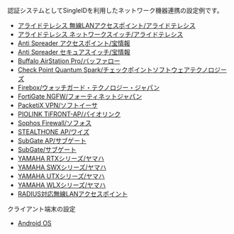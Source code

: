 認証システムとしてSingleIDを利用したネットワーク機器連携の設定例です。

* [アライドテレシス 無線LANアクセスポイント/アライドテレシス](./allied_telesis_ap/)
* [アライドテレシス ネットワークスイッチ/アライドテレシス](./allied_telesis_networkswitch/)
* [Anti Spreader アクセスポイント/宝情報](./anti_spreader_ap/)
* [Anti Spreader セキュアスイッチ/宝情報](./anti_spreader_switch/)
* [Buffalo AirStation Pro/バッファロー](./buffalo_airstation_pro/)
* [Check Point Quantum Spark/チェックポイントソフトウェアテクノロジーズ](./checkpoint/)
* [Firebox/ウォッチガード・テクノロジー・ジャパン](./firebox/)
* [FortiGate NGFW/フォーティネットジャパン](./fortigate/)
* [PacketiX VPN/ソフトイーサ](./packetix_vpn/)
* [PIOLINK TiFRONT-AP/パイオリンク](./piolink_tifront-ap/)
* [Sophos Firewall/ソフォス](./sophos_firewall/)
* [STEALTHONE AP/ワイズ](./stealthone_ap/)
* [SubGate AP/サブゲート](./subgate_ap/)
* [SubGate/サブゲート](./subgate/)
* [YAMAHA RTXシリーズ/ヤマハ](./yamaha_rtx/)
* [YAMAHA SWXシリーズ/ヤマハ](./yamaha_swx/)
* [YAMAHA UTXシリーズ/ヤマハ](./yamaha_utx/)　
* [YAMAHA WLXシリーズ/ヤマハ](./yamaha_wlx/)
* [RADIUS対応無線LANアクセスポイント](./wifiap/)

クライアント端末の設定

* [Android OS](./android/)
